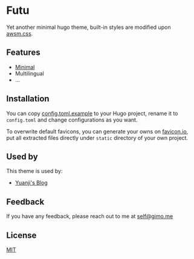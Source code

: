 # Futu

Yet another minimal hugo theme, built-in styles are modified upon [awsm.css](https://github.com/igoradamenko/awsm.css).

## Features

- [Minimal](https://gtmetrix.com/reports/blog.gimo.me/32YxhVG6/)
- Multilingual
- …

## Installation

You can copy [config.toml.example](config.toml.example) to your Hugo project, rename it to `config.toml` and change configurations as you want.

To overwrite default favicons, you can generate your owns on [favicon.io](https://favicon.io/), put all extracted files directly under `static` directory of your own project.

## Used by

This theme is used by:

- [Yuanji's Blog](https://blog.gimo.me/)

## Feedback

If you have any feedback, please reach out to me at self@gimo.me

## License

[MIT](https://choosealicense.com/licenses/mit/)
